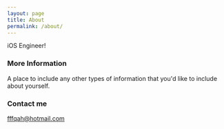 ```yaml
---
layout: page
title: About
permalink: /about/
---
```


iOS Engineer!

### More Information

A place to include any other types of information that you'd like to include about yourself.

### Contact me

[fffqah@hotmail.com](mailto:fffqah@hotmail.com)